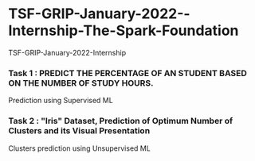 # TSF-GRIP-January-2022--Internship-The-Spark-Foundation
TSF-GRIP-January-2022-Internship

### Task 1 : PREDICT THE PERCENTAGE OF AN STUDENT BASED ON THE NUMBER OF STUDY HOURS.
Prediction using Supervised ML

### Task 2 : "Iris" Dataset, Prediction of Optimum Number of Clusters and its Visual Presentation
Clusters prediction using Unsupervised ML
